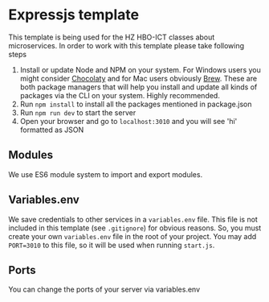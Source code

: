 # Expressjs template

This template is being used for the HZ HBO-ICT classes about microservices. In order to work with this template please take following steps

1. Install or update Node and NPM on your system. For Windows users you might consider [Chocolaty](https://chocolatey.org) and for Mac users obviously [Brew](https://brew.sh). These are both package managers that will help you install and update all kinds of packages via the CLI on your system. Highly recommended.
2. Run `npm install` to install all the packages mentioned in package.json
3. Run `npm run dev` to start the server
4. Open your browser and go to `localhost:3010` and you will see 'hi' formatted as JSON

## Modules

We use ES6 module system to import and export modules.

## Variables.env

We save credentials to other services in a `variables.env` file. This file is not included in this template (see `.gitignore`) for obvious reasons. So, you must create your own `variables.env` file in the root of your project. You may add `PORT=3010` to this file, so it will be used when running `start.js`.

## Ports

You can change the ports of your server via variables.env
